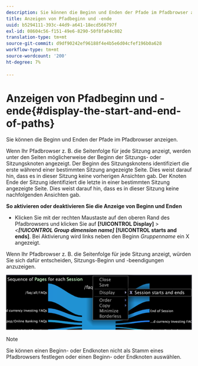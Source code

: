 ```yaml
---
description: Sie können die Beginn und Enden der Pfade im Pfadbrowser anzeigen.
title: Anzeigen von Pfadbeginn und -ende
uuid: b5294111-393c-44d9-a641-18ecd566797f
exl-id: 08604c56-f151-49e6-8290-50f8fa04c802
translation-type: tm+mt
source-git-commit: d9df90242ef96188f4e4b5e6d04cfef196b0a628
workflow-type: tm+mt
source-wordcount: '200'
ht-degree: 7%

---
```


# Anzeigen von Pfadbeginn und -ende{#display-the-start-and-end-of-paths}

Sie können die Beginn und Enden der Pfade im Pfadbrowser anzeigen.

Wenn Ihr Pfadbrowser z. B. die Seitenfolge für jede Sitzung anzeigt, werden unter den Seiten möglicherweise der Beginn der Sitzungs- oder Sitzungsknoten angezeigt. Der Beginn des Sitzungsknotens identifiziert die erste während einer bestimmten Sitzung angezeigte Seite. Dies weist darauf hin, dass es in dieser Sitzung keine vorherigen Ansichten gab. Der Knoten Ende der Sitzung identifiziert die letzte in einer bestimmten Sitzung angezeigte Seite. Dies weist darauf hin, dass es in dieser Sitzung keine nachfolgenden Ansichten gab.

**So aktivieren oder deaktivieren Sie die Anzeige von Beginn und Enden**

* Klicken Sie mit der rechten Maustaste auf den oberen Rand des Pfadbrowsers und klicken Sie auf **[!UICONTROL Display]** > *&lt;**[!UICONTROL Group dimension name]*** **[!UICONTROL starts and ends]**. Bei Aktivierung wird links neben den Beginn *Gruppenname* ein X angezeigt.

Wenn Ihr Pfadbrowser z. B. die Seitenfolge für jede Sitzung anzeigt, würden Sie sich dafür entscheiden, Sitzungs-Beginn und -beendigungen anzuzeigen.

![](assets/vis_PathBrowser_StartsAndEnds.png)

>[!NOTE]
>
>Sie können einen Beginn- oder Endknoten nicht als Stamm eines Pfadbrowsers festlegen oder einen Beginn- oder Endknoten auswählen.
